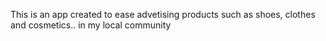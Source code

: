 This is an app created to ease  advetising  products
such as shoes, clothes and cosmetics.. in my local community


